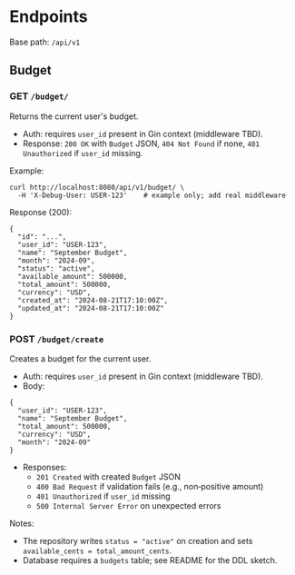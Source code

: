 # Endpoints

Base path: `/api/v1`

## Budget

### GET `/budget/`

Returns the current user's budget.

- Auth: requires `user_id` present in Gin context (middleware TBD).
- Response: `200 OK` with `Budget` JSON, `404 Not Found` if none, `401 Unauthorized` if `user_id` missing.

Example:

```
curl http://localhost:8080/api/v1/budget/ \
  -H 'X-Debug-User: USER-123'    # example only; add real middleware
```

Response (200):

```
{
  "id": "...",
  "user_id": "USER-123",
  "name": "September Budget",
  "month": "2024-09",
  "status": "active",
  "available_amount": 500000,
  "total_amount": 500000,
  "currency": "USD",
  "created_at": "2024-08-21T17:10:00Z",
  "updated_at": "2024-08-21T17:10:00Z"
}
```

### POST `/budget/create`

Creates a budget for the current user.

- Auth: requires `user_id` present in Gin context (middleware TBD).
- Body:

```
{
  "user_id": "USER-123",
  "name": "September Budget",
  "total_amount": 500000,
  "currency": "USD",
  "month": "2024-09"
}
```

- Responses:
  - `201 Created` with created `Budget` JSON
  - `400 Bad Request` if validation fails (e.g., non‑positive amount)
  - `401 Unauthorized` if `user_id` missing
  - `500 Internal Server Error` on unexpected errors

Notes:

- The repository writes `status = "active"` on creation and sets `available_cents = total_amount_cents`.
- Database requires a `budgets` table; see README for the DDL sketch.

